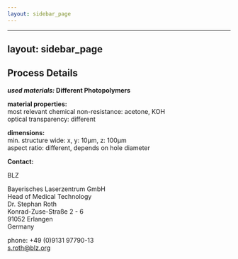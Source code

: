 ```yaml
---
layout: sidebar_page
---
```


---
layout: sidebar_page
---

## Process Details

__*used materials:*	Different Photopolymers__


	
__material properties:__  	
most relevant chemical non-resistance:	acetone, KOH  
optical transparency:	different  
	
__dimensions:__  	
min. structure wide:	x, y: 10µm, z: 100µm  
aspect ratio:	different, depends on hole diameter
<!--break-->
__Contact:__


BLZ

Bayerisches Laserzentrum GmbH  
Head of Medical Technology  
Dr. Stephan Roth  
Konrad-Zuse-Straße 2 - 6  
91052 Erlangen  
Germany  

phone: +49 (0)9131 97790-13  
s.roth@blz.org